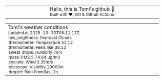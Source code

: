
<div align="center">
<table>
<tbody>
<td align="center">
<img width="2000" height="0"><br>
Hello, this is Tomi's github 👋<br>
<sup>Built with ❤️, GO & Github Actions</sup><br>
<img width="2000" height="0">
</td>
</tbody>
</table>
</div>
<table>
<tbody>
<td align="left">
<img width="2000" height="0"><br>
Tomi's weather conditions<br>
<sup>Updated at 2025-10-30T08:11:17Z</sup><br>
<sup>:low_brightness: Overcast Clouds</sup><br>
<sup>:thermometer: Temperature 31.12 </sup><br>
<sup>:thermometer: Feels like 38.12</sup><br>
<sup>:sweat_drops: Humidity 79%</sup><br>
<sup>:mask: PM2.5 74.84 μg/m3</sup><br>
<sup>:cyclone: Wind 3.35m/s </sup><br>
<sup>:telescope: Visibility 10000m </sup><br>
<sup>:droplet: Rain 0mm/last 1h </sup><br>
<img width="2000" height="0">
</td>
<td align="left">
<img width="2000" height="0"><br>
<br>
<img width="2000" height="0">
</td>
</tbody>
</table>
</div>
    